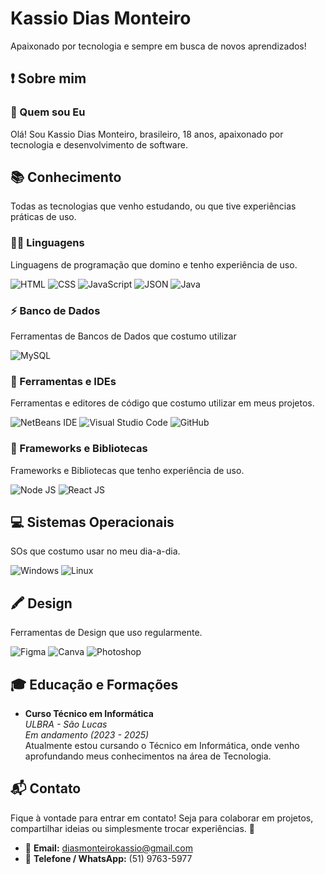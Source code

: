 # Kassio Dias Monteiro 
Apaixonado por tecnologia e sempre em busca de novos aprendizados!

## ❗ Sobre mim


### 👤 Quem sou Eu

Olá! Sou Kassio Dias Monteiro, brasileiro, 18 anos, apaixonado por tecnologia e desenvolvimento de software.

## 📚 Conhecimento

Todas as tecnologias que venho estudando, ou que tive experiências práticas de uso.

### 👩‍💻  Linguagens

Linguagens de programação que domino e tenho experiência de uso.

![HTML](https://img.shields.io/badge/HTML5-E34F26?style=for-the-badge&logo=html5&logoColor=white) ![CSS](https://img.shields.io/badge/CSS3-1572B6?style=for-the-badge&logo=css3&logoColor=white) ![JavaScript](https://img.shields.io/badge/javascript-%23323330.svg?style=for-the-badge&logo=javascript&logoColor=%23F7DF1E) ![JSON](https://img.shields.io/badge/json-5E5C5C?style=for-the-badge&logo=json&logoColor=white) ![Java](https://img.shields.io/badge/java-%23ED8B00.svg?style=for-the-badge&logo=openjdk&logoColor=white)

### ⚡ Banco de Dados

Ferramentas de Bancos de Dados que costumo utilizar

![MySQL](https://img.shields.io/badge/mysql-4479A1.svg?style=for-the-badge&logo=mysql&logoColor=white)

### 🔧 Ferramentas e IDEs

Ferramentas e editores de código que costumo utilizar em meus projetos.

![NetBeans IDE](https://img.shields.io/badge/NetBeansIDE-1B6AC6.svg?style=for-the-badge&logo=apache-netbeans-ide&logoColor=white) ![Visual Studio Code](https://img.shields.io/badge/Visual%20Studio%20Code-0078d7.svg?style=for-the-badge&logo=visual-studio-code&logoColor=white) ![GitHub](https://img.shields.io/badge/github-%23121011.svg?style=for-the-badge&logo=github&logoColor=white) 

### 🚀 Frameworks e Bibliotecas

Frameworks e Bibliotecas que tenho experiência de uso.

![Node JS](https://img.shields.io/badge/Node%20js-339933?style=for-the-badge&logo=nodedotjs&logoColor=white)
![React JS](https://img.shields.io/badge/react-%2320232a.svg?style=for-the-badge&logo=react&logoColor=%2361DAFB) 

## 💻 Sistemas Operacionais
SOs que costumo usar no meu dia-a-dia.

![Windows](https://img.shields.io/badge/Windows-0078D6?style=for-the-badge&logo=windows&logoColor=white)
![Linux](https://img.shields.io/badge/Linux-FCC624?style=for-the-badge&logo=linux&logoColor=black)

## 🖍 Design

Ferramentas de Design que uso regularmente.

![Figma](https://img.shields.io/badge/figma-%23F24E1E.svg?style=for-the-badge&logo=figma&logoColor=white) ![Canva](https://img.shields.io/badge/Canva-%2300C4CC.svg?&style=for-the-badge&logo=Canva&logoColor=white
	) ![Photoshop](https://img.shields.io/badge/Adobe%20Photoshop-31A8FF?style=for-the-badge&logo=Adobe%20Photoshop&logoColor=black) 

## 🎓 Educação e Formações

- **Curso Técnico em Informática**  
  *ULBRA - São Lucas*  
  *Em andamento (2023 - 2025)*  
  Atualmente estou cursando o Técnico em Informática, onde venho aprofundando meus conhecimentos na área de Tecnologia.

## 📬 Contato

Fique à vontade para entrar em contato! Seja para colaborar em projetos, compartilhar ideias ou simplesmente trocar experiências. 🚀

- 📧 **Email:** diasmonteirokassio@gmail.com  
- 📱 **Telefone / WhatsApp:** (51) 9763-5977

